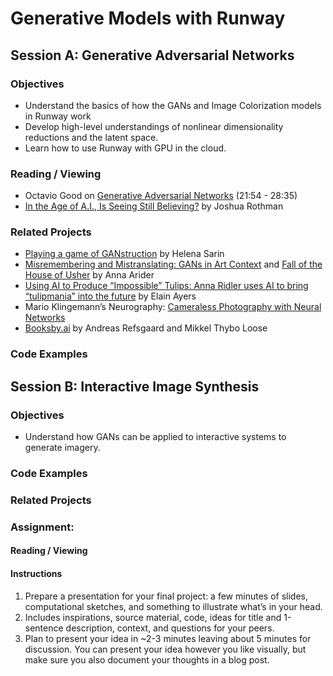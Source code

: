# Generative Models with Runway

## Session A: Generative Adversarial Networks

### Objectives
* Understand the basics of how the GANs and Image Colorization models in Runway work
* Develop high-level understandings of nonlinear dimensionality reductions and the latent space.
* Learn how to use Runway with GPU in the cloud.

### Reading / Viewing
* Octavio Good on [Generative Adversarial Networks](https://www.youtube.com/watch?v=Oqm9vsf_hvU&feature=youtu.be&t=1313) (21:54 - 28:35)
* [In the Age of A.I., Is Seeing Still Believing?](https://www.newyorker.com/magazine/2018/11/12/in-the-age-of-ai-is-seeing-still-believing) by Joshua Rothman

### Related Projects
* [Playing a game of GANstruction](https://thegradient.pub/playing-a-game-of-ganstruction/) by Helena Sarin
* [Misremembering and Mistranslating: GANs in Art Context](http://annaridler.com/gans-in-art) and [Fall of the House of Usher](http://annaridler.com/fall-of-the-house-of-usher) by Anna Arider
* [Using AI to Produce “Impossible” Tulips: Anna Ridler uses AI to bring “tulipmania” into the future](https://hyperallergic.com/487261/anna-ridler-tulipmania/) by Elain Ayers
* Mario Klingemann’s Neurography: [Cameraless Photography with Neural Networks](https://thephotographersgallery.org.uk/whats-on/display/mario-klingemann-neurography)
* [Booksby.ai](https://booksby.ai/about/) by Andreas Refsgaard and Mikkel Thybo Loose

### Code Examples

## Session B: Interactive Image Synthesis

### Objectives
* Understand how GANs can be applied to interactive systems to generate imagery.

### Code Examples

### Related Projects

### Assignment:

#### Reading / Viewing

#### Instructions
1. Prepare a presentation for your final project: a few minutes of slides, computational sketches, and something to illustrate what’s in your head.
2. Includes inspirations, source material, code, ideas for title and 1-sentence description, context, and questions for your peers.
3. Plan to present your idea in ~2-3 minutes leaving about 5 minutes for discussion. You can present your idea however you like visually, but make sure you also document your thoughts in a blog post.

